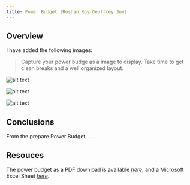 ```yaml
---
title: Power Budget (Roshan Roy Geoffrey Joe)
---
```


## Overview
I have added the following images:

> Capture your power budge as a image to display. Take time to get clean breaks and a well organized layout.

![alt text](budgetPg1.png)

![alt text](budgetPg2.png)

![alt text](budgetPg3.png)

## Conclusions

From the prepare Power Budget, .....

## Resouces

The power budget as a PDF download is available [*here*](PowerBudgetExample.pdf), and a Microsoft Excel Sheet [*here*](PowerBudgetExample.xlsx).